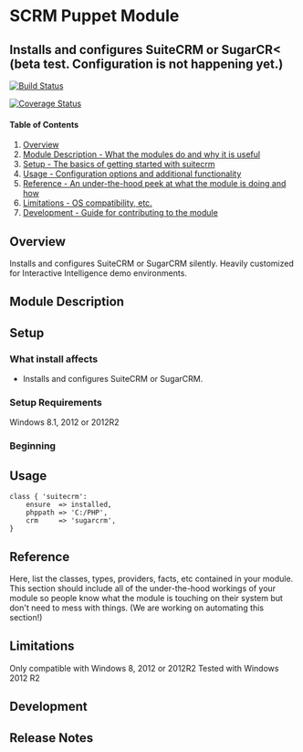 # SCRM Puppet Module

## Installs and configures SuiteCRM or SugarCR< (beta test. Configuration is not happening yet.)

[![Build Status](https://travis-ci.org/PierrickI3/pierrickl-scrm.svg?branch=master)](https://travis-ci.org/PierrickI3/pierrickl-scrm)

[![Coverage Status](https://coveralls.io/repos/PierrickI3/pierrickl-scrm/badge.svg)](https://coveralls.io/r/PierrickI3/pierrickl-scrm)

#### Table of Contents

1. [Overview](#overview)
2. [Module Description - What the modules do and why it is useful](#module-description)
3. [Setup - The basics of getting started with suitecrm](#setup)
4. [Usage - Configuration options and additional functionality](#usage)
5. [Reference - An under-the-hood peek at what the module is doing and how](#reference)
5. [Limitations - OS compatibility, etc.](#limitations)
6. [Development - Guide for contributing to the module](#development)

## Overview

Installs and configures SuiteCRM or SugarCRM silently. Heavily customized for Interactive Intelligence demo environments.

## Module Description

## Setup

### What install affects

* Installs and configures SuiteCRM or SugarCRM.

### Setup Requirements

Windows 8.1, 2012 or 2012R2

### Beginning

## Usage

```puppet
class { 'suitecrm':
    ensure  => installed,
    phppath => 'C:/PHP',
    crm     => 'sugarcrm',
}
```

## Reference

Here, list the classes, types, providers, facts, etc contained in your module.
This section should include all of the under-the-hood workings of your module so
people know what the module is touching on their system but don't need to mess
with things. (We are working on automating this section!)

## Limitations

Only compatible with Windows 8, 2012 or 2012R2
Tested with Windows 2012 R2

## Development

## Release Notes